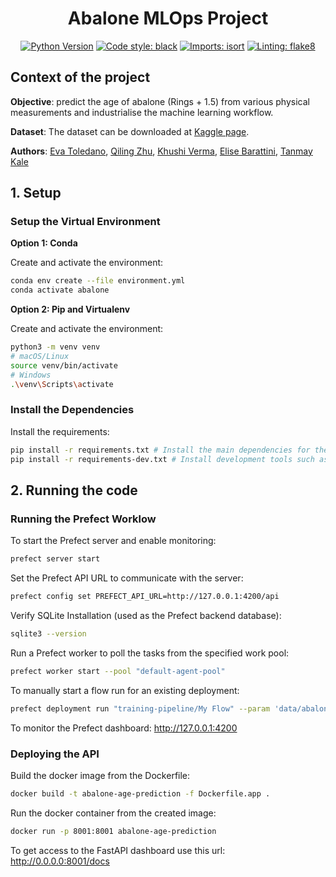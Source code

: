 <div align="center">

# Abalone MLOps Project

[![Python Version](https://img.shields.io/badge/python-3.10-blue.svg)]()
[![Code style: black](https://img.shields.io/badge/code%20style-black-000000.svg)](https://github.com/psf/black)
[![Imports: isort](https://img.shields.io/badge/%20imports-isort-%231674b1?style=flat&labelColor=ef8336)](https://pycqa.github.io/isort/)
[![Linting: flake8](https://img.shields.io/badge/linting-flake8-yellowgreen.svg)](https://flake8.pycqa.org/)

</div>

## Context of the project

**Objective**: predict the age of abalone (Rings + 1.5) from various physical measurements and industrialise the machine learning workflow.

**Dataset**: The dataset can be downloaded at [Kaggle page](https://www.kaggle.com/datasets/rodolfomendes/abalone-dataset).

**Authors**: [Eva Toledano](https://github.com/eva-toledano), [Qiling Zhu](https://github.com/qly0923), [Khushi Verma](https://github.com/khushiverma12
), [Elise Barattini](https://github.com/ebarattini), [Tanmay Kale](https://github.com/Cubestormer-IV)

## 1. Setup
### Setup the Virtual Environment

**Option 1: Conda**

Create and activate the environment:
```bash
conda env create --file environment.yml
conda activate abalone
```

**Option 2: Pip and Virtualenv**

Create and activate the environment:
```bash
python3 -m venv venv
# macOS/Linux
source venv/bin/activate
# Windows
.\venv\Scripts\activate
```

### Install the Dependencies

Install the requirements:
```bash
pip install -r requirements.txt # Install the main dependencies for the project
pip install -r requirements-dev.txt # Install development tools such as flake8, black

```


## 2. Running the code
### Running the Prefect Worklow
To start the Prefect server and enable monitoring:
```bash
prefect server start
```

Set the Prefect API URL to communicate with the server:
```bash
prefect config set PREFECT_API_URL=http://127.0.0.1:4200/api
```

Verify SQLite Installation (used as the Prefect backend database):
```bash
sqlite3 --version
```

Run a Prefect worker to poll the tasks from the specified work pool:
```bash
prefect worker start --pool "default-agent-pool"
```

To manually start a flow run for an existing deployment:
```bash
prefect deployment run "training-pipeline/My Flow" --param 'data/abalone.csv'
```

To monitor the Prefect dashboard: http://127.0.0.1:4200


### Deploying the API

Build the docker image from the Dockerfile:
```bash
docker build -t abalone-age-prediction -f Dockerfile.app .
```

Run the docker container from the created image:
```bash
docker run -p 8001:8001 abalone-age-prediction
```

To get access to the FastAPI dashboard use this url: http://0.0.0.0:8001/docs
